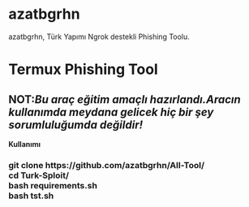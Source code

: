 # azatbgrhn
azatbgrhn, Türk Yapımı Ngrok destekli Phishing Toolu.

<h1>Termux Phishing Tool</h1>

<h2><strong>NOT:<i>Bu araç eğitim amaçlı hazırlandı.Aracın kullanımda meydana gelicek hiç bir şey sorumluluğumda değildir!</i><strong></h2>
	
	
<b>  Kullanımı</b>
<h3>
git clone https://github.com/azatbgrhn/All-Tool/<br>
cd Turk-Sploit/<br>
bash requirements.sh<br>
bash tst.sh<br>
<h3>        
